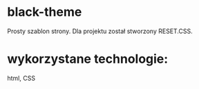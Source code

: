 # black-theme

Prosty szablon strony.
Dla projektu został stworzony RESET.CSS.

# wykorzystane technologie:

html, CSS
